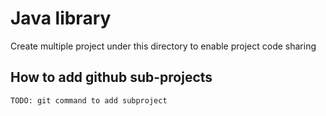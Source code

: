 # Java library

Create multiple project under this directory to enable project code sharing


## How to add github sub-projects

```TODO: git command to add subproject```

